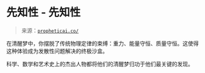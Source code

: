 <!--yml

类别：未分类

日期：2024 年 05 月 27 日 15:12:54

-->

# 先知性 - 先知性

> 来源：[`propheticai.co/`](https://propheticai.co/)

在清醒梦中，你摆脱了传统物理定律的束缚：重力、能量守恒、质量守恒。这使得这种体验成为发散性问题解决的终极沙盒。

科学、数学和艺术史上的杰出人物都将他们的清醒梦归功于他们最关键的发现。
